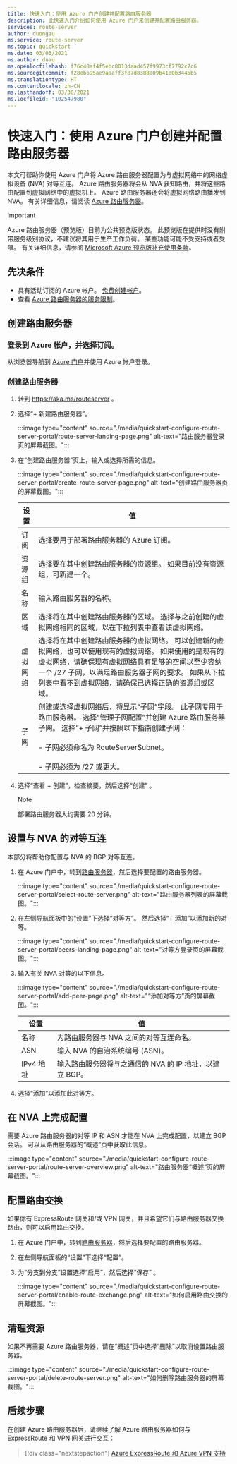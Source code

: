```yaml
---
title: 快速入门：使用 Azure 门户创建并配置路由服务器
description: 此快速入门介绍如何使用 Azure 门户来创建并配置路由服务器。
services: route-server
author: duongau
ms.service: route-server
ms.topic: quickstart
ms.date: 03/03/2021
ms.author: duau
ms.openlocfilehash: f76c48af4f5ebc8013daad457f9973cf7792c7c6
ms.sourcegitcommit: f28ebb95ae9aaaff3f87d8388a09b41e0b3445b5
ms.translationtype: HT
ms.contentlocale: zh-CN
ms.lasthandoff: 03/30/2021
ms.locfileid: "102547980"
---
```

# <a name="quickstart-create-and-configure-route-server-using-the-azure-portal"></a>快速入门：使用 Azure 门户创建并配置路由服务器

本文可帮助你使用 Azure 门户将 Azure 路由服务器配置为与虚拟网络中的网络虚拟设备 (NVA) 对等互连。 Azure 路由服务器将会从 NVA 获知路由，并将这些路由配置到虚拟网络中的虚拟机上。 Azure 路由服务器还会将虚拟网络路由播发到 NVA。 有关详细信息，请阅读 [Azure 路由服务器](overview.md)。

> [!IMPORTANT]
> Azure 路由服务器（预览版）目前为公共预览版状态。
> 此预览版在提供时没有附带服务级别协议，不建议将其用于生产工作负荷。 某些功能可能不受支持或者受限。
> 有关详细信息，请参阅 [Microsoft Azure 预览版补充使用条款](https://azure.microsoft.com/support/legal/preview-supplemental-terms/)。

## <a name="prerequisites"></a>先决条件

* 具有活动订阅的 Azure 帐户。 [免费创建帐户](https://azure.microsoft.com/free/?WT.mc_id=A261C142F)。
* 查看 [Azure 路由服务器的服务限制](route-server-faq.md#limitations)。

## <a name="create-a-route-server"></a>创建路由服务器

### <a name="sign-in-to-your-azure-account-and-select-your-subscription"></a>登录到 Azure 帐户，并选择订阅。

从浏览器导航到 [Azure 门户](https://portal.azure.com)并使用 Azure 帐户登录。

### <a name="create-a-route-server"></a>创建路由服务器

1. 转到  https://aka.ms/routeserver 。

1. 选择“+ 新建路由服务器”。

    :::image type="content" source="./media/quickstart-configure-route-server-portal/route-server-landing-page.png" alt-text="路由服务器登录页的屏幕截图。"::: 

1. 在“创建路由服务器”页上，输入或选择所需的信息。

    :::image type="content" source="./media/quickstart-configure-route-server-portal/create-route-server-page.png" alt-text="创建路由服务器页的屏幕截图。":::     

    | 设置 | 值 |
    |----------|-------|
    | 订阅 | 选择要用于部署路由服务器的 Azure 订阅。 |
    | 资源组 | 选择要在其中创建路由服务器的资源组。 如果目前没有资源组，可新建一个。 |
    | 名称 | 输入路由服务器的名称。 |
    | 区域 | 选择将在其中创建路由服务器的区域。 选择与之前创建的虚拟网络相同的区域，以在下拉列表中查看该虚拟网络。 |
    | 虚拟网络 | 选择将在其中创建路由服务器的虚拟网络。 可以创建新的虚拟网络，也可以使用现有的虚拟网络。 如果使用的是现有的虚拟网络，请确保现有虚拟网络具有足够的空间以至少容纳一个 /27 子网，以满足路由服务器子网的要求。 如果从下拉列表中看不到虚拟网络，请确保已选择正确的资源组或区域。 |
    | 子网 | 创建或选择虚拟网络后，将显示“子网”字段。 此子网专用于路由服务器。 选择“管理子网配置”并创建 Azure 路由服务器子网。 选择“+ 子网”并按照以下指南创建子网：</br><br>- 子网必须命名为 RouteServerSubnet。</br><br>- 子网必须为 /27 或更大。</br> |

1. 选择“查看 + 创建”，检查摘要，然后选择“创建” 。 

    > [!NOTE]
    > 部署路由服务器大约需要 20 分钟。

## <a name="set-up-peering-with-nva"></a>设置与 NVA 的对等互连

本部分将帮助你配置与 NVA 的 BGP 对等互连。

1. 在 Azure 门户中，转到[路由服务器](https://aka.ms/routeserver)，然后选择要配置的路由服务器。

    :::image type="content" source="./media/quickstart-configure-route-server-portal/select-route-server.png" alt-text="路由服务器列表的屏幕截图。"::: 

1. 在左侧导航面板中的“设置”下选择“对等方”。 然后选择“+ 添加”以添加新的对等。

    :::image type="content" source="./media/quickstart-configure-route-server-portal/peers-landing-page.png" alt-text="对等方登录页的屏幕截图。"::: 

1. 输入有关 NVA 对等的以下信息。

    :::image type="content" source="./media/quickstart-configure-route-server-portal/add-peer-page.png" alt-text="“添加对等方”页的屏幕截图。":::

    | 设置 | 值 |
    |----------|-------|
    | 名称 | 为路由服务器与 NVA 之间的对等互连命名。 |
    | ASN |  输入 NVA 的自治系统编号 (ASN)。 |
    | IPv4 地址 | 输入路由服务器将与之通信的 NVA 的 IP 地址，以建立 BGP。 |

1. 选择“添加”以添加此对等方。

## <a name="complete-the-configuration-on-the-nva"></a>在 NVA 上完成配置

需要 Azure 路由服务器的对等 IP 和 ASN 才能在 NVA 上完成配置，以建立 BGP 会话。 可以从路由服务器的“概述”页中获取此信息。

:::image type="content" source="./media/quickstart-configure-route-server-portal/route-server-overview.png" alt-text="路由服务器“概述”页的屏幕截图。":::

## <a name="configure-route-exchange"></a>配置路由交换

如果你有 ExpressRoute 网关和/或 VPN 网关，并且希望它们与路由服务器交换路由，则可以启用路由交换。

1. 在 Azure 门户中，转到[路由服务器](https://aka.ms/routeserver)，然后选择要配置的路由服务器。

1. 在左侧导航面板的“设置”下选择“配置”。

1. 为“分支到分支”设置选择“启用”，然后选择“保存”  。

    :::image type="content" source="./media/quickstart-configure-route-server-portal/enable-route-exchange.png" alt-text="如何启用路由交换的屏幕截图。":::

## <a name="clean-up-resources"></a>清理资源

如果不再需要 Azure 路由服务器，请在“概述”页中选择“删除”以取消设置路由服务器。

:::image type="content" source="./media/quickstart-configure-route-server-portal/delete-route-server.png" alt-text="如何删除路由服务器的屏幕截图。":::

## <a name="next-steps"></a>后续步骤

在创建 Azure 路由服务器后，请继续了解 Azure 路由服务器如何与 ExpressRoute 和 VPN 网关进行交互： 

> [!div class="nextstepaction"]
> [Azure ExpressRoute 和 Azure VPN 支持](expressroute-vpn-support.md)
